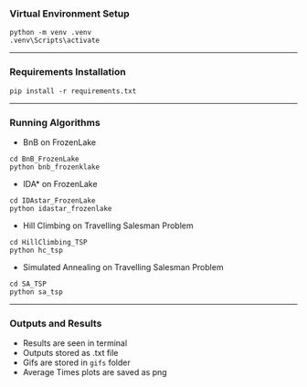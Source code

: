 ### Virtual Environment Setup
```
python -m venv .venv
.venv\Scripts\activate 
```

---

### Requirements Installation
```
pip install -r requirements.txt
```

---

### Running Algorithms
- BnB on FrozenLake
```
cd BnB_FrozenLake
python bnb_frozenklake
```
- IDA* on FrozenLake
```
cd IDAstar_FrozenLake
python idastar_frozenlake
```
- Hill Climbing on Travelling Salesman Problem
```
cd HillClimbing_TSP
python hc_tsp
```
- Simulated Annealing on Travelling Salesman Problem
```
cd SA_TSP
python sa_tsp
```

---

### Outputs and Results
- Results are seen in terminal
- Outputs stored as .txt file
- Gifs are stored in `gifs` folder
- Average Times plots are saved as png
```
